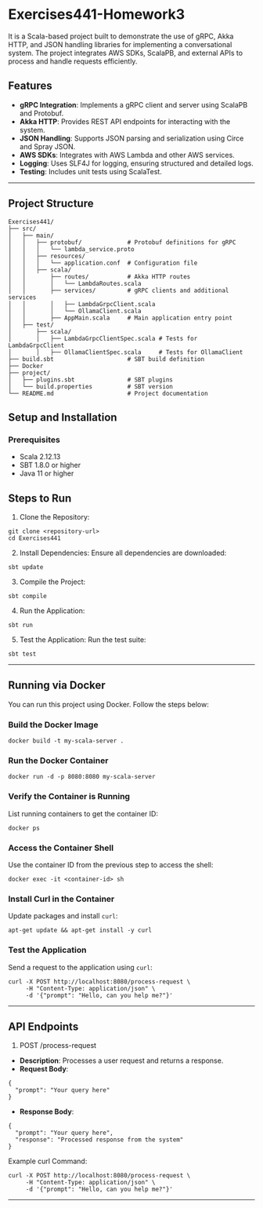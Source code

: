 
# Exercises441-Homework3

It is a Scala-based project built to demonstrate the use of gRPC, Akka HTTP, and JSON handling libraries for implementing a conversational system. The project integrates AWS SDKs, ScalaPB, and external APIs to process and handle requests efficiently.

## Features

- **gRPC Integration**: Implements a gRPC client and server using ScalaPB and Protobuf.
- **Akka HTTP**: Provides REST API endpoints for interacting with the system.
- **JSON Handling**: Supports JSON parsing and serialization using Circe and Spray JSON.
- **AWS SDKs**: Integrates with AWS Lambda and other AWS services.
- **Logging**: Uses SLF4J for logging, ensuring structured and detailed logs.
- **Testing**: Includes unit tests using ScalaTest.

---

## Project Structure

```plaintext
Exercises441/
├── src/
│   ├── main/
│   │   ├── protobuf/             # Protobuf definitions for gRPC
│   │   │   └── lambda_service.proto
│   │   ├── resources/
│   │   │   └── application.conf  # Configuration file
│   │   ├── scala/
│   │       ├── routes/           # Akka HTTP routes
│   │       │   └── LambdaRoutes.scala
│   │       ├── services/         # gRPC clients and additional services
│   │       │   ├── LambdaGrpcClient.scala
│   │       │   └── OllamaClient.scala
│   │       ├── AppMain.scala     # Main application entry point
│   ├── test/
│       ├── scala/
│       │   ├── LambdaGrpcClientSpec.scala # Tests for LambdaGrpcClient
│       │   ├── OllamaClientSpec.scala     # Tests for OllamaClient
├── build.sbt                     # SBT build definition
├── Docker
├── project/
│   ├── plugins.sbt               # SBT plugins
│   └── build.properties          # SBT version
└── README.md                     # Project documentation
```

## Setup and Installation
### Prerequisites
- Scala 2.12.13
- SBT 1.8.0 or higher
- Java 11 or higher

## Steps to Run
1. Clone the Repository:
```
git clone <repository-url>
cd Exercises441
```
2. Install Dependencies: Ensure all dependencies are downloaded:
```
sbt update
```
3. Compile the Project:
```
sbt compile
```
4. Run the Application:
```
sbt run
```
5. Test the Application: Run the test suite:
```
sbt test
```

---

## Running via Docker

You can run this project using Docker. Follow the steps below:

### Build the Docker Image
```
docker build -t my-scala-server .
```

### Run the Docker Container
```
docker run -d -p 8080:8080 my-scala-server
```

### Verify the Container is Running
List running containers to get the container ID:
```
docker ps
```

### Access the Container Shell
Use the container ID from the previous step to access the shell:
```
docker exec -it <container-id> sh
```

### Install Curl in the Container
Update packages and install `curl`:
```
apt-get update && apt-get install -y curl
```

### Test the Application
Send a request to the application using `curl`:
```
curl -X POST http://localhost:8080/process-request \
     -H "Content-Type: application/json" \
     -d '{"prompt": "Hello, can you help me?"}'
```

---

## API Endpoints
1. POST /process-request
- **Description**: Processes a user request and returns a response.
- **Request Body**:
```
{
  "prompt": "Your query here"
}
```
- **Response Body**:
```
{
  "prompt": "Your query here",
  "response": "Processed response from the system"
}
```

Example curl Command:
```
curl -X POST http://localhost:8080/process-request \
     -H "Content-Type: application/json" \
     -d '{"prompt": "Hello, can you help me?"}'
```

---
